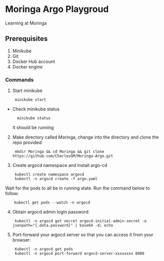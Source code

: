 # Moringa Argo Playgroud
Learning at Moringa

## Prerequisites

1. Minikube
2. Git
3. Docker Hub account
4. Docker engine
### Commands

1. Start minikube

        minikube start
- Check minikube status

        minikube status
    It should be running

2. Make directory called Moringa, change into the directory and clone the repo provided:

        mkdir Moringa && cd Moringa && git clone https://github.com/CharlesGM/Moringa-Argo.git

3. Create argocd namespace and Install argo-cd 

        kubectl create namespace argocd
        kubectl -n argocd create -f argo.yaml

Wait for the pods to all be in running state. Run the command below to follow:

        kubectl get pods --watch -n argocd

4. Obtain argocd admin login password:

        kubectl -n argocd get secret argocd-initial-admin-secret -o jsonpath="{.data.password}" | base64 -d; echo

5. Port-forward your argocd server so that you can access it from your browser:

        Kubectl -n argocd get pods
        kubectl -n argocd port-forward argocd-server-xxxxxxxx 8080

